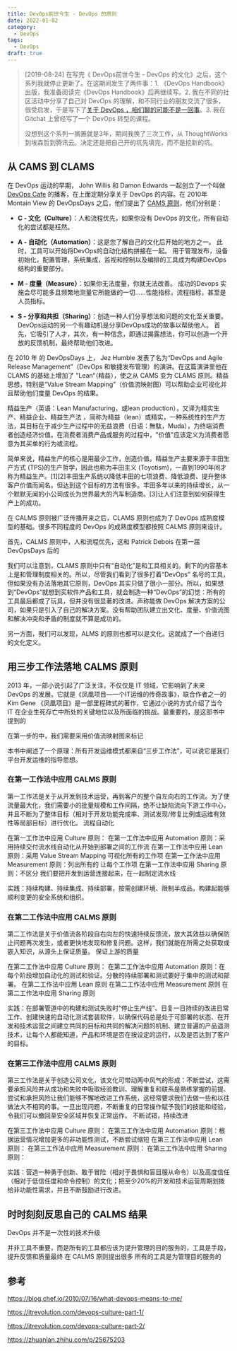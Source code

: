 ```yaml
---
title: DevOps前世今生 - DevOps 的原则
date: 2022-01-02
category: 
  - DevOps
tags:
  - DevOps
draft: true
---
```


> [2019-08-24] 在写完《 DevOps前世今生 - DevOps 的文化》之后，这个系列我就停止更新了。在这期间发生了两件事：1. 《DevOps Handbook》出版，我准备阅读完《DevOps Handbook》后再继续写。2. 我在不同的社区活动中分享了自己对 DevOps 的理解，和不同行业的朋友交流了很多，很受启发，于是写下了[关于 DevOps ，咱们聊的可能不是一回事](https://www.guyu.me/blogs/2017-12-03-we-are-talking-different-devops/)。3. 我在 Gitchat 上曾经写了一个 DevOps 转型的课程。
> 
> 没想到这个系列一搁置就是3年，期间我换了三次工作，从 ThoughtWorks 到埃森哲到腾讯云。决定还是把自己开的坑先填完，而不是挖新的坑。

## 从 CAMS 到 CLAMS

在 DevOps 运动的早期， John Willis 和  Damon Edwards 一起创立了一个叫做[DevOps Cafe](http://devopscafe.org) 的播客，在上面定期分享关于 DevOps 的内容。在 2010年 Montain View 的 DevOpsDays 之后，他们提出了 [CAMS 原则](https://blog.chef.io/2010/07/16/what-devops-means-to-me/)，他们分别是：

- **C - 文化（Culture）**：人和流程优先，如果你没有 DevOps 的文化，所有自动化的尝试都是枉然。

- **A - 自动化（Automation）**：这是您了解自己的文化后开始的地方之一。 此时，工具可以开始将DevOps的自动化结构拼接在一起。 用于管理发布，设备初始化，配置管理，系统集成，监视和控制以及编排的工具成为构建DevOps结构的重要部分。

- **M - 度量（Measure）**：如果你无法度量，你就无法改善。 成功的Devops 实施会尽可能多且频繁地测量它所能做的一切......性能指标，流程指标，甚至是人员指标。

- **S - 分享和共担（Sharing）**：创造一种人们分享想法和问题的文化至关重要。  DevOps运动的另一个有趣动机是分享DevOps成功的故事以帮助他人。 首先，它吸引了人才，其次，有一种信念，即通过揭露想法，你可以创造一个开放的反馈机制，最终帮助他们改进。

在 2010 年 的 DevOpsDays 上， Jez Humble 发表了名为“DevOps and Agile Release Management”（DevOps 和敏捷发布管理）的演讲。在这篇演讲里他在 CLAMS 的基础上增加了 ”Lean“（精益），使之从 CAMS 变为 CLAMS 原则。精益思想，特别是“Value Stream Mapping”（价值流映射图）可以帮助企业可视化并且帮助他们度量 DevOps 的结果。

精益生产（英语：Lean Manufacturing，或lean production），又译为精实生产、精益企业、精益生产法 ，简称为精益（lean）或精实，一种系统性的生产方法，其目标在于减少生产过程中的无益浪费（日语：無駄，Muda），为终端消费者创造经济价值。在消费者消费产品或服务的过程中，"价值"应该定义为消费者愿意为其买单的行为或流程。

简单来说，精益生产的核心是用最少工作，创造价值。精益生产主要来源于丰田生产方式 (TPS)的生产哲学，因此也称为丰田主义 (Toyotism)，一直到1990年间才称为精益生产。[1][2]丰田生产系统以降低丰田的七项浪费、降低浪费、提升整体客户价值而闻名。但达到这个目标的方法有很多。丰田多年以来的持续增长，从一个默默无闻的小公司成长为世界最大的汽车制造商。[3]让人们注意到如何获得生产上的成功。

在 CALMS 原则被广泛传播开来之后，CLAMS 原则也成为了 DevOps 成熟度模型的基础。很多不同程度的 DevOps 的成熟度模型都按照 CALMS 原则来设计。

首先，CALMS 原则中，人和流程优先，这和 Patrick Debois 在第一届 DevOpsDays 后的

我们可以注意到，CLAMS 原则中只有“自动化”是和工具相关的。剩下的内容基本上是和管理制度相关的。所以，尽管我们看到了很多打着“DevOps” 名号的工具，但如果没有办法落地其它原则，DevOps 其实只做了很小一部分。所以，如果想到“DevOps”就想到买软件产品和工具，就会制造一种“DevOps”的幻觉：所有的工具最后都成了玩具，但并没有很显著的改进。声称能做 DevOps 解决方案的公司，如果只是引入了自己的解决方案。没有帮助团队建立出文化、度量、价值流图和解决冲突和矛盾的制度就不算是成功的。

另一方面，我们可以发现，ALMS 的原则也都可以是文化。这就成了一个自递归的文化定义。

## 用三步工作法落地 CALMS 原则

2013 年，一部小说引起了广泛关注，不仅仅是 IT 领域，它影响到了未来 DevOps 的发展。它就是《凤凰项目—一个IT运维的传奇故事》，联合作者之一的 Kim Gene 
《凤凰项目》是一部里程碑式的著作，它通过小说的方式介绍了当今 IT 在企业生死存亡中所处的关键地位以及所面临的挑战。最重要的，是这部书中提到的

在第一步的中，我们需要采用价值流映射图来标记

本书中阐述了一个原理：所有开发运维模式都来自“三步工作法”，可以说它是我们平台开发运维的指导思想。

### 在第一工作法中应用 CALMS 原则

第一工作法是关于从开发到技术运营，再到客户的整个自左向右的工作流。为了使流量最大化，我们需要小的批量规模和工作间隔，绝不让缺陷流向下游工作中心，并且不断为了整体目标（相对于开发功能完成率、测试发现/修复比例或运维有效性等局部目标）进行优化。
流程自动化

在第一工作法中应用 Culture 原则：
在第一工作法中应用 Automation 原则：采用持续交付流水线自动化从开始到部署之间的工作流
在第一工作法中应用 Lean 原则：采用 Value Stream Mapping 可视化所有的工作项
在第一工作法中应用 Measurement 原则：列出所有的 让每个工作项
在第一工作法中应用 Sharing 原则：不区分 我们要把开发到运营连接起来，在一起制定流水线

实践：持续构建、持续集成、持续部署，按需创建环境、限制半成品，构建起能够顺利变更的安全系统和组织。

### 在第二工作法中应用 CALMS 原则

第二工作法是关于价值流各阶段自右向左的快速持续反馈流，放大其效益以确保防止问题再次发生，或者更快地发现和修复问题。这样，我们就能在所需之处获取或嵌入知识，从源头上保证质量。
保证上游的质量

在第二工作法中应用 Culture 原则：
在第二工作法中应用 Automation 原则：在每个阶段增加自动化的测试和验证。分散的持续部署和测试要好于集中的测试和部署。
在第二工作法中应用 Lean 原则
在第二工作法中应用 Measurement 原则
在第二工作法中应用 Sharing 原则

实践：在部署管道中的构建和测试失败时“停止生产线”、日复一日持续的改进日常工作、创建快速的自动化测试套装软件，以确保代码总是处于可部署的状态、在开发和技术运营之间建立共同的目标和共同的解决问题的机制、建立普遍的产品遥测技术，让每个人都能知道，产品和环境是否在按设定的运行，以及是否达到了客户的目标。

### 在第三工作法中应用 CALMS 原则

第三工作法是关于创造公司文化，该文化可带动两中风气的形成：不断尝试，这需要承担风险并从成功和失败中吸取经验教训、理解重复和联系是熟练掌握的前提、尝试和承担风险让我们能够不懈地改进工作系统，这经常要求我们去做一些和以往做法大不相同的事。一旦出现问题，不断重复的日常操作赋予我们的技能和经验，令我们可以撤回至安全区域并恢复正常运作。
不断试错，持续改进

在第三工作法中应用 Culture 原则：
在第三工作法中应用 Automation 原则：根据运营情况增加更多的非功能性测试，不断尝试缩短
在第三工作法中应用 Lean 原则：
在第三工作法中应用 Measurement 原则：
在第三工作法中应用 Sharing 原则：

实践：营造一种勇于创新、敢于冒险（相对于畏惧和盲目服从命令）以及高度信任（相对于低信任度和命令控制）的文化；把至少20%的开发和技术运营周期划拨给非功能性需求，并且不断鼓励进行改进。

## 时时刻刻反思自己的 CALMS 结果

DevOps 并不是一次性的技术升级

并非工具不重要，而是所有的工具都应该为提升管理的目的服务的，工具是手段，提升反馈和质量最终
在 CALMS 原则提出很多
所有的工具是为管理目的服务的

## 参考

https://blog.chef.io/2010/07/16/what-devops-means-to-me/

https://itrevolution.com/devops-culture-part-1/

https://itrevolution.com/devops-culture-part-2/

https://zhuanlan.zhihu.com/p/25675203

